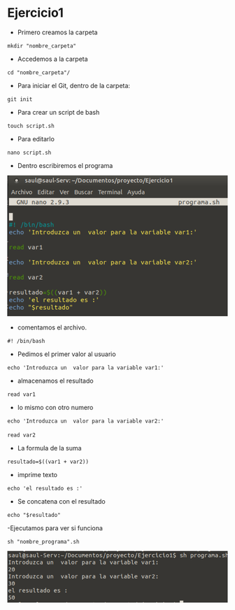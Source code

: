 # Ejercicio1

- Primero creamos la carpeta
```
mkdir "nombre_carpeta"
```
- Accedemos a la carpeta
 ```
cd "nombre_carpeta"/
 ```
- Para iniciar el Git, dentro de la carpeta:
```
git init
```
- Para crear un script de bash
```
touch script.sh
```
- Para editarlo
```
nano script.sh
```
- Dentro escribiremos el programa


![captura](img/1.png)

- comentamos el archivo.
```
#! /bin/bash
```
- Pedimos el primer valor al usuario
```
echo 'Introduzca un  valor para la variable var1:'
```
- almacenamos el resultado
```
read var1
```
- lo mismo con otro numero
```
echo 'Introduzca un  valor para la variable var2:'

read var2
```
- La formula de la suma
```
resultado=$((var1 + var2))
```
- imprime texto
```
echo 'el resultado es :'
```
- Se concatena con el resultado
```
echo "$resultado"
```
-Ejecutamos para ver si funciona
```
sh "nombre_programa".sh
```
![captura](img/2.png)



